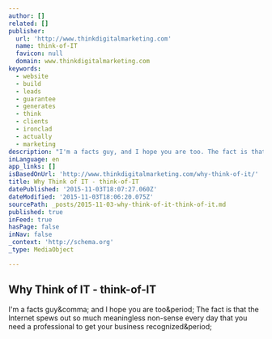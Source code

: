 ```yaml
---
author: []
related: []
publisher:
  url: 'http://www.thinkdigitalmarketing.com'
  name: think-of-IT
  favicon: null
  domain: www.thinkdigitalmarketing.com
keywords:
  - website
  - build
  - leads
  - guarantee
  - generates
  - think
  - clients
  - ironclad
  - actually
  - marketing
description: "I'm a facts guy, and I hope you are too. The fact is that the Internet spews out so much meaningless non-sense every day that you need a professional to get your business recognized."
inLanguage: en
app_links: []
isBasedOnUrl: 'http://www.thinkdigitalmarketing.com/why-think-of-it/'
title: Why Think of IT - think-of-IT
datePublished: '2015-11-03T18:07:27.060Z'
dateModified: '2015-11-03T18:06:20.075Z'
sourcePath: _posts/2015-11-03-why-think-of-it-think-of-it.md
published: true
inFeed: true
hasPage: false
inNav: false
_context: 'http://schema.org'
_type: MediaObject

---
```

<article style=""><h1>Why Think of IT - think-of-IT</h1><p>I'm a facts guy&amp;comma; and I hope you are too&amp;period; The fact is that the Internet spews out so much meaningless non-sense every day that you need a professional to get your business recognized&amp;period;</p></article>